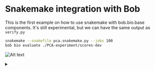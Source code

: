 # Snakemake integration with Bob

This is the first example on how to use snakemake with bob.bio.base components.
It's still experimental, but we can have the same output as `verify.py`


```sh
snakemake --snakefile pca.snakemake.py --jobs 100
bob bio evaluate ./PCA-experiment/scores-dev
```


![Alt text](https://g.gravizo.com/source/custom_mark10?https://raw.githubusercontent.com/tiagofrepereira2012/snakemaking/master/3.bob.bio/README.md)
<details><summary></summary>
custom_mark10
digraph snakemake_dag {
    graph[bgcolor=white, margin=0];
    node[shape=box, style=rounded, fontname=sans,                 fontsize=10, penwidth=2];
    edge[penwidth=2, color=grey];
	0[label = "CONCATENATE", color = "0.22 0.6 0.85", style="rounded"];
	1[label = "SCORE", color = "0.56 0.6 0.85", style="rounded"];
	2[label = "ENROLL", color = "0.28 0.6 0.85", style="rounded"];
	3[label = "PROJECT", color = "0.06 0.6 0.85", style="rounded"];
	4[label = "TRAIN", color = "0.61 0.6 0.85", style="rounded"];
	5[label = "EXTRACTOR", color = "0.33 0.6 0.85", style="rounded"];
	6[label = "PREPROCESSING", color = "0.17 0.6 0.85", style="rounded"];
	1 -> 0
	3 -> 1
	2 -> 1
	4 -> 1
	3 -> 2
	5 -> 3
	4 -> 3
	5 -> 4
	6 -> 5
}   
custom_mark10
</details>
